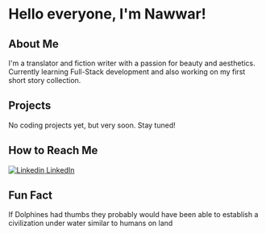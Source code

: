 # Hello everyone, I'm Nawwar!

   ## About Me

  I'm a translator and fiction writer with a passion for beauty and aesthetics. Currently learning Full-Stack development and also working on my first short story collection.

   ## Projects

  No coding projects yet, but very soon. Stay tuned!

   ## How to Reach Me

[![Linkedin](https://i.sstatic.net/gVE0j.png) LinkedIn](https://de.linkedin.com/in/nawwar-diab)

   ## Fun Fact

   If Dolphines had thumbs they probably would have been able to establish a civilization under water similar to humans on land
